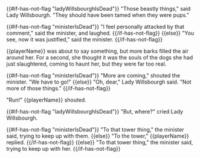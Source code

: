 {{#if-has-not-flag "ladyWillsbourghIsDead"}}
"Those beastly things," said Lady Willsbourgh. "They should have been tamed when they were pups."

{{#if-has-not-flag "ministerIsDead"}}
"I feel personally attacked by that comment," said the minister, and laughed.
{{/if-has-not-flag}}
{{else}}
"You see, now it was justified," said the minister.
{{/if-has-not-flag}}

{{playerName}} was about to say something, but more barks filled the air around her. For a second, she thought it was the souls of the dogs she had just slaughtered, coming to haunt her, but they were far too real.

{{#if-has-not-flag "ministerIsDead"}}
"More are coming," shouted the minister. "We have to go!"
{{else}}
"Oh, dear," Lady Willsbourgh said. "Not more of those things."
{{/if-has-not-flag}}

"Run!" {{playerName}} shouted.

{{#if-has-not-flag "ladyWillsbourghIsDead"}}
"But, where?" cried Lady Willsbourgh.

{{#if-has-not-flag "ministerIsDead"}}
"To that tower thing," the minister said, trying to keep up with them.
{{else}}
"To the tower," {{playerName}} replied.
{{/if-has-not-flag}}
{{else}}
"To that tower thing," the minister said, trying to keep up with her.
{{/if-has-not-flag}}
